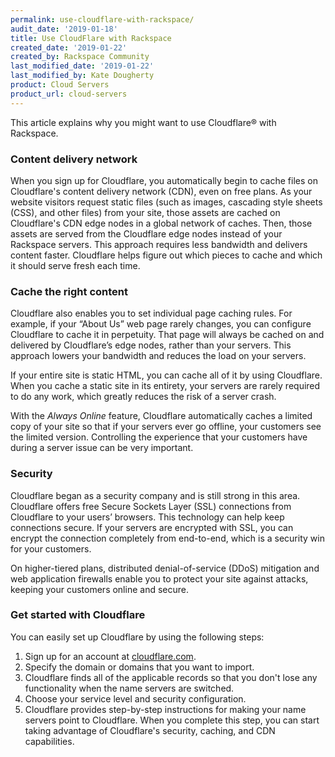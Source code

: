 ```yaml
---
permalink: use-cloudflare-with-rackspace/
audit_date: '2019-01-18'
title: Use CloudFlare with Rackspace
created_date: '2019-01-22'
created_by: Rackspace Community
last_modified_date: '2019-01-22'
last_modified_by: Kate Dougherty
product: Cloud Servers
product_url: cloud-servers
---
```


This article explains why you might want to use Cloudflare&reg; with Rackspace.

### Content delivery network

When you sign up for Cloudflare, you automatically begin to cache files on
Cloudflare's content delivery network (CDN), even on free plans. As your
website visitors request static files (such as images, cascading style sheets
(CSS), and other files) from your site, those assets are cached on
Cloudflare's CDN edge nodes in a global network of caches. Then, those
assets are served from the Cloudflare edge nodes instead of your Rackspace
servers. This approach requires less bandwidth and delivers content faster.
Cloudflare helps figure out which pieces to cache and which it should serve
fresh each time.

### Cache the right content

Cloudflare also enables you to set individual page caching rules. For example,
if your “About Us” web page rarely changes, you can configure Cloudflare to
cache it in perpetuity. That page will always be cached on and delivered by
Cloudflare’s edge nodes, rather than your servers. This approach lowers your
bandwidth and reduces the load on your servers.

If your entire site is static HTML, you can cache all of it by using
Cloudflare. When you cache a static site in its entirety, your servers are
rarely required to do any work, which greatly reduces the risk of a server
crash.

With the _Always Online_ feature, Cloudflare automatically caches a limited
copy of your site so that if your servers ever go offline, your customers see
the limited version. Controlling the experience that your customers have
during a server issue can be very important.

### Security

Cloudflare began as a security company and is still strong in this area.
Cloudflare offers free Secure Sockets Layer (SSL) connections from Cloudflare
to your users’ browsers. This  technology can help keep connections secure. If
your servers are encrypted with SSL, you can encrypt the connection completely
from end-to-end, which is a security win for your customers.

On higher-tiered plans, distributed denial-of-service (DDoS) mitigation and
web application firewalls enable you to protect your site against attacks,
keeping your customers online and secure.

### Get started with Cloudflare

You can easily set up Cloudflare by using the following steps:

1. Sign up for an account at [cloudflare.com](https://www.cloudflare.com).
2. Specify the domain or domains that you want to import.
3. Cloudflare finds all of the applicable records so that you don't lose any
   functionality when the name servers are switched.
4. Choose your service level and security configuration.
5. Cloudflare provides step-by-step instructions for making your name servers
   point to Cloudflare. When you complete this step, you can start taking
   advantage of Cloudflare's security, caching, and CDN capabilities.
